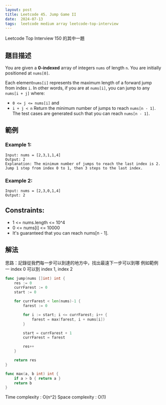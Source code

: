 ```yaml
---
layout: post
title: Leetcode 45. Jump Game II
date:  2024-07-13
tags:  leetcode medium array leetcode-top-interview
---
```

Leetcode Top Interview 150 的其中一題

## 題目描述
You are given a **0-indexed** array of integers `nums` of length `n`. You are initially positioned at `nums[0]`.

Each element`nums[i]` represents the maximum length of a forward jump from index `i`. In other words, if you are at `nums[i]`, you can jump to any `nums[i + j]` where:

- `0 <= j <= nums[i]` and
- `i + j < n`
Return the minimum number of jumps to reach `nums[n - 1]`. The test cases are generated such that you can reach `nums[n - 1]`.

## 範例
### Example 1:
```
Input: nums = [2,3,1,1,4]
Output: 2
Explanation: The minimum number of jumps to reach the last index is 2. Jump 1 step from index 0 to 1, then 3 steps to the last index.
```

### Example 2:
```
Input: nums = [2,3,0,1,4]
Output: 2
 ```

## Constraints:

- 1 <= nums.length <= 10^4
- 0 <= nums[i] <= 10000
- It's guaranteed that you can reach nums[n - 1].


## 解法
思路：記錄從我們每一步可以到達的地方中，找出最遠下一步可以到哪
例如範例一
index 0 可以到 index 1, index 2 

``` go 
func jump(nums []int) int {
    res := 0 
    currFarest := 0
    start := 0

    for currFarest < len(nums)-1 {
        farest := 0

        for i := start; i <= currFarest; i++ {
            farest = max(farest, i + nums[i])
        }

        start = currFarest + 1 
        currFarest = farest

        res++
    }

    return res
}

func max(a, b int) int {
    if a > b { return a }
    return b
}

```


Time complexity : O(n^2)
Space complexity : O(1)


